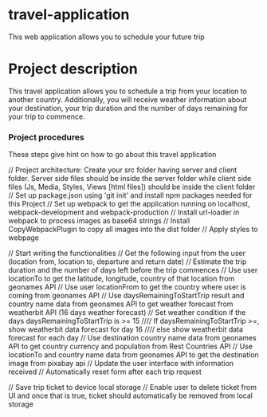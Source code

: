 # travel-application
This web application allows you to schedule your future trip

# Project description
This travel application allows you to schedule a trip from your location to another country. Additionally, you will receive weather information about your destination, your trip duration and the number of days remaining for your trip to commence.

### Project procedures
These steps give hint on how to go about this travel application

// Project architecture: Create your src folder having server and client folder. Server side files should be inside the server folder while client side files (Js, Media, Styles, Views [html files]) should be inside the client folder
// Set up package.json using 'git init' and install npm packages needed for this Project
// Set up webpack to get the application running on localhost, webpack-development and webpack-production
// Install url-loader in webpack to process images as base64 strings
// Install CopyWebpackPlugin to copy all images into the dist folder
// Apply styles to webpage

// Start writing the functionalities
// Get the following input from the user (location from, location to, departure and return date)
// Estimate the trip duration and the number of days left before the trip commences
// Use user locationTo to get the latitude, longitude, country of that location from geonames API
// Use user locationFrom to get the country where user is coming from geonames API
// Use daysRemainingToStartTrip result and country name data from geonames API to get weather forecast from weatherbit API (16 days weather forecast)
// Set weather condition if the days daysRemainingToStartTrip is >= 15
//// If daysRemainingToStartTrip >=, show weatherbit data forecast for day 16
//// else show weatherbit data forecast for each day
// Use destination country name data from geonames API to get country currency and population from Rest Countries API
// Use locationTo and country name data from geonames API to get the destination image from pixabay api
// Update the user interface with information received
// Automatically reset form after each trip request

// Save trip ticket to device local storage
// Enable user to delete ticket from UI and once that is true, ticket should automatically be removed from local storage

